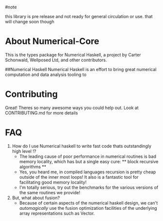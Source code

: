 #note 

this library is pre release and not ready for general circulation or use.
that will change soon though

# About  Numerical-Core
This is the types package for Numerical Haskell, a project by Carter Schonwald,
Wellposed Ltd, and other contributors.

##Numerical Haskell
Numerical Haskell is an effort to bring great numerical computation and data analysis
tooling to 



# Contributing 
Great! Theres so many awesome ways you could help out. Look at CONTRIBUTING.md for more details


# FAQ
1. How do I use Numerical haskell to write fast code thats outstandingly high level !?
    * The leading cause of poor performance in numerical routines is bad memory locality,
    which has but a single easy cure: ** block recursive algorithms **
    * Yes, you heard me, in compiled languages recursion is pretty cheap outside of the inner
    most loops! It also is a fantastic tool for facilitating good memory locality!
    * I'm totally serious, try out the benchmarks for the various versions of the same routines we
    provide!
2. But, what about fusion?   
    * Because of certain aspects of the numerical haskell design, we can't *automagically* use
    the fusion optimization facilities of the underlying array representations such as Vector.
    










